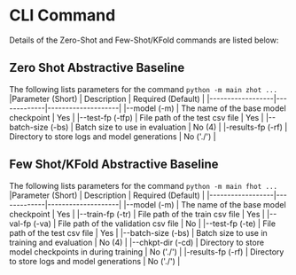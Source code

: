 # CLI Command
Details of the Zero-Shot and Few-Shot/KFold commands are listed below:


## Zero Shot Abstractive Baseline
The following lists parameters for the command `python -m main zhot ...`
|Parameter (Short) | Description | Required (Default) |
|------------------|-------------|--------------------|
|--model (-m) | The name of the base model checkpoint | Yes |
|--test-fp (-tfp) | File path of the test csv file | Yes |
|--batch-size (-bs) | Batch size to use in evaluation | No (4) |
|-results-fp (-rf) | Directory to store logs and model generations | No ('./') |

## Few Shot/KFold Abstractive Baseline
The following lists parameters for the command `python -m main fhot ...`
|Parameter (Short) | Description | Required (Default) |
|------------------|-------------|--------------------|
|--model (-m) | The name of the base model checkpoint | Yes |
|--train-fp (-tr) | File path of the train csv file | Yes |
|--val-fp (-va) | File path of the validation csv file | No |
|--test-fp (-te) | File path of the test csv file | Yes |
|--batch-size (-bs) | Batch size to use in training and evaluation | No (4) |
|--chkpt-dir (-cd) | Directory to store model checkpoints in during training | No ('./') |
|-results-fp (-rf) | Directory to store logs and model generations | No ('./') |
